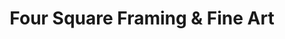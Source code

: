 ---
title: "Four Square Framing & Fine Art"
url: /stratham/four-square-framing-und-fine-art/
shop: Rahmen
---
